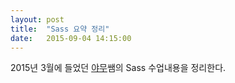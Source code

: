 ```yaml
---
layout: post
title:  "Sass 요약 정리"
date:   2015-09-04 14:15:00
---
```


2015년 3월에 들었던 [야무](http://yamoo9.net/)쌤의 Sass 수업내용을 정리한다.
